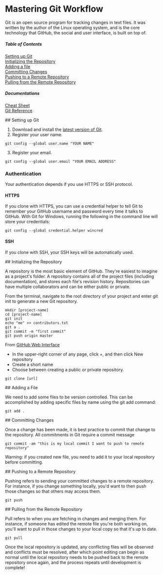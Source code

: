 Mastering Git Workflow
=========================

Git is an open source program for tracking changes in text files. It was written by the author of the Linux operating system, and is the core technology that GitHub, the social and user interface, is built on top of.

##### Table of Contents
[Setting up Git](#setup)  
[Initializing the Repository](#repository)  
[Adding a file](#add)  
[Committing Changes](#commit)  
[Pushing to a Remote Repository](#push)  
[Pulling from the Remote Repository](#pull)  

##### Documentations
[Cheat Sheet](documents/github-git-cheat-sheet.pdf)  
[Git Reference](http://gitref.org/)  

<a name="setup"/>
## Setting up Git

1. Download and install the [latest version of Git](https://git-scm.com/downloads).
2. Register your user name. 
```shell
git config --global user.name "YOUR NAME"
```
3. Register your email. 
```shell
git config --global user.email "YOUR EMAIL ADDRESS"
```

### Authentication

Your authentication depends if you use HTTPS or SSH protocol.

#### HTTPS

If you clone with HTTPS, you can use a credential helper to tell Git to remember your GitHub username and password every time it talks to GitHub.
With Git for Windows, running the following in the command line will store your credentials:
```shell
git config --global credential.helper wincred
```

#### SSH

If you clone with SSH, your SSH keys will be automatically used.

<a name="repository"/>
## Initializing the Repository

A repository is the most basic element of GitHub. They're easiest to imagine as a project's folder. A repository contains all of the project files (including documentation), and stores each file's revision history. Repositories can have multiple collaborators and can be either public or private.

From the terminal, navigate to the root directory of your project and enter git init to generate a new Git repository.

```shell
mkdir [project-name]
cd [project-name]
git init
echo "me" >> contributors.txt
git a .
git commit -m "first commit"
git push origin master
```
From [GitHub Web Interface](https://help.github.com/articles/create-a-repo/)

- In the upper-right corner of any page, click +, and then click New repository
- Create a short name
- Choose between creating a public or private repository.

```
git clone [url]
```

<a name="add"/>
## Adding a File

We need to add some files to be version controlled. This can be accomplished by adding specific files by name using the git add command:

```shell
git add .
```

<a name="commit"/>
## Committing Changes

Once a change has been made, it is best practice to commit that change to the repository.  All commitments in Git require a commit message

```shell
git commit -am "this is my local commit I want to push to remote repository"
```

Warning: if you created new file, you need to add it to your local repository before committing.

<a name="push"/>
## Pushing to a Remote Repository

Pushing refers to sending your committed changes to a remote repository. For instance, if you change something locally, you'd want to then push those changes so that others may access them.

```shell
git push
```

<a name="pull"/>
## Pulling from the Remote Repository

Pull refers to when you are fetching in changes and merging them. For instance, if someone has edited the remote file you're both working on, you'll want to pull in those changes to your local copy so that it's up to date.

```shell
git pull
```

Once the local repository is updated, any conflicting files will be observed and conflicts must be resolved, after which point editing can begin as normal until the local repository needs to be pushed back to the remote repository once again, and the process repeats until development is complete!
